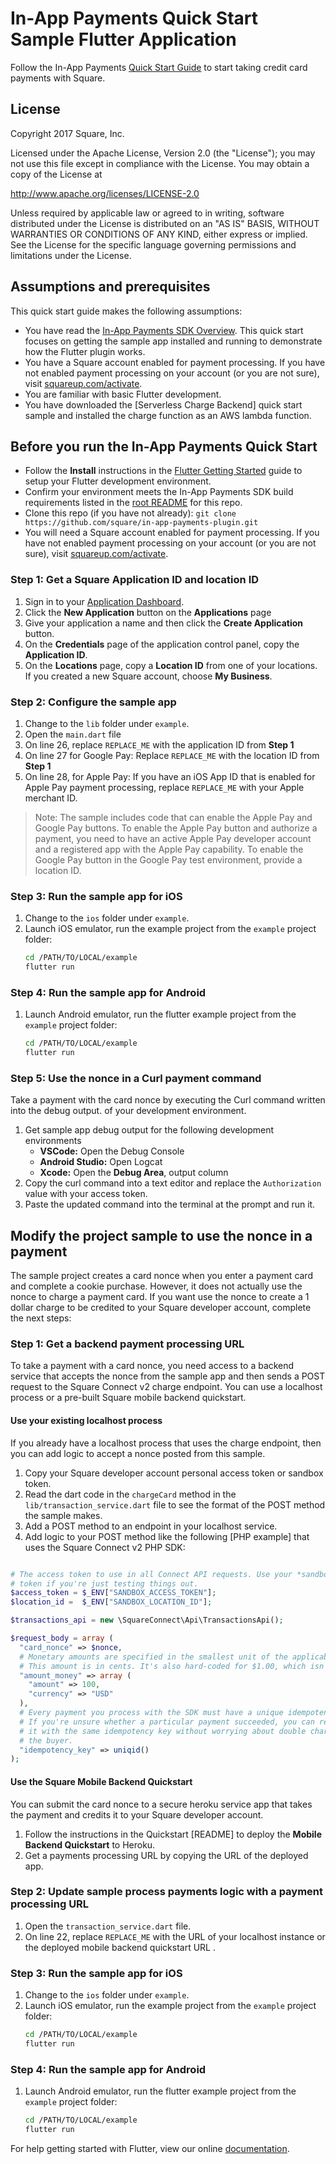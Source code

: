 #  In-App Payments Quick Start Sample Flutter Application

Follow the In-App Payments [Quick Start Guide](https://docs.connect.squareup.com/payments/readersdk/quickstart) to start taking credit card payments with Square.

## License
Copyright 2017 Square, Inc.

Licensed under the Apache License, Version 2.0 (the "License");
you may not use this file except in compliance with the License.
You may obtain a copy of the License at

http://www.apache.org/licenses/LICENSE-2.0

Unless required by applicable law or agreed to in writing, software
distributed under the License is distributed on an "AS IS" BASIS,
WITHOUT WARRANTIES OR CONDITIONS OF ANY KIND, either express or implied.
See the License for the specific language governing permissions and
limitations under the License.

## Assumptions and prerequisites

This quick start guide makes the following assumptions:

* You have read the [In-App Payments SDK Overview]. This quick start focuses on getting
  the sample app installed and running to demonstrate how the Flutter
  plugin works.
* You have a Square account enabled for payment processing. If you have not
  enabled payment processing on your account (or you are not sure), visit
  [squareup.com/activate].
* You are familiar with basic Flutter development.
* You have downloaded the [Serverless Charge Backend] quick start sample and installed the charge function as an AWS lambda function.

## Before you run the In-App Payments Quick Start

* Follow the **Install** instructions in the [Flutter Getting Started] guide to
  setup your Flutter development environment.
* Confirm your environment meets the In-App Payments SDK build requirements listed in the [root README] for this repo.
* Clone this repo (if you have not already):
  `git clone https://github.com/square/in-app-payments-plugin.git`
* You will need a Square account enabled for payment processing. If you have not
  enabled payment processing on your account (or you are not sure), visit
  [squareup.com/activate].

### Step 1: Get a Square Application ID and location ID 

1. Sign in to your [Application Dashboard](https://connect.squareup.com/apps).
1. Click the **New Application** button on the **Applications** page
1. Give your application a name and then click the **Create Application** button.
1. On the **Credentials** page of the application control panel, copy the
   **Application ID**.
1. On the **Locations** page, copy a **Location ID** from one of your locations. If you created a new Square account, choose **My Business**.


### Step 2: Configure the sample app
1. Change to the `lib` folder under `example`.
1. Open the `main.dart` file
1. On line 26, replace `REPLACE_ME` with the application ID from **Step 1**
1. On line 27 for Google Pay: Replace `REPLACE_ME` with the location ID from **Step 1**
1. On line 28, for Apple Pay: If you have an iOS App ID that is enabled for Apple Pay payment processing, replace `REPLACE_ME` with your Apple merchant ID. 

>Note: The sample includes code that can enable the Apple Pay and Google Pay buttons. 
To enable the Apple Pay button and authorize a payment, you need to have an active Apple Pay
developer account and a registered app with the Apple Pay capability. To enable the
Google Pay button in the Google Pay test environment, provide a location ID. 


### Step 3: Run the sample app for iOS

1. Change to the `ios` folder under `example`.
1. Launch iOS emulator, run the example project from the `example` project folder: 
    ```bash
    cd /PATH/TO/LOCAL/example
    flutter run
    ```

### Step 4: Run the sample app for Android

1. Launch Android emulator, run the flutter example project from the `example` project folder:
    ```bash
    cd /PATH/TO/LOCAL/example
    flutter run
    ```

### Step 5: Use the nonce in a Curl payment command
Take a payment with the card nonce by executing the Curl command written into the debug output.
of your development environment. 


1. Get sample app debug output for the following development environments
   * **VSCode:** Open the Debug Console
   * **Android Studio:** Open Logcat
   * **Xcode:** Open the **Debug Area**, output column
1. Copy the curl command into a text editor and replace the `Authorization` value
with your access token.
1. Paste the updated command into the terminal at the prompt and run it.
 

## Modify the project sample to use the nonce in a payment
The sample project creates a card nonce when you enter a payment card and complete 
a cookie purchase. However, it does not actually use the nonce to charge a payment
card. If you want use the nonce to create a 1 dollar charge to be credited to your Square developer
account, complete the next steps:

### Step 1: Get a backend payment processing URL   
To take a payment with a card nonce, you need access to a backend service that accepts
the nonce from the sample app and then sends a POST request to the Square Connect v2
charge endpoint. You can use a localhost process or a pre-built Square mobile backend quickstart.

#### Use your existing localhost process
If you already have a localhost process that uses the charge endpoint, then you can 
add logic to accept a nonce posted from this sample. 
1. Copy your Square developer account personal access token or sandbox token.
1. Read the dart code in the `chargeCard` method in the `lib/transaction_service.dart` file to see the format of the POST method the sample makes.
1. Add a POST method to an endpoint in your localhost service.
1. Add logic to your POST method like the following [PHP example] that uses the Square Connect v2 PHP SDK:
  ```php

# The access token to use in all Connect API requests. Use your *sandbox* access
# token if you're just testing things out.
$access_token = $_ENV["SANDBOX_ACCESS_TOKEN"];
$location_id =  $_ENV["SANDBOX_LOCATION_ID"];

  $transactions_api = new \SquareConnect\Api\TransactionsApi();

  $request_body = array (
    "card_nonce" => $nonce,
    # Monetary amounts are specified in the smallest unit of the applicable currency.
    # This amount is in cents. It's also hard-coded for $1.00, which isn't very useful.
    "amount_money" => array (
      "amount" => 100,
      "currency" => "USD"
    ),
    # Every payment you process with the SDK must have a unique idempotency key.
    # If you're unsure whether a particular payment succeeded, you can reattempt
    # it with the same idempotency key without worrying about double charging
    # the buyer.
    "idempotency_key" => uniqid()
  );
  ```

#### Use the Square Mobile Backend Quickstart
You can submit the card nonce to a secure heroku service app that takes the payment and 
credits it to your Square developer account. 
1. Follow the instructions in the Quickstart [README] to deploy the **Mobile Backend Quickstart** to Heroku. 
1. Get a payments processing URL by copying the URL of the deployed app.

### Step 2: Update sample process payments logic with a payment processing URL

1. Open the `transaction_service.dart` file.
1. On line 22, replace `REPLACE_ME` with the URL of your localhost instance or the
deployed mobile backend quickstart URL .


### Step 3: Run the sample app for iOS

1. Change to the `ios` folder under `example`.
1. Launch iOS emulator, run the example project from the `example` project folder: 
    ```bash
    cd /PATH/TO/LOCAL/example
    flutter run
    ```

### Step 4: Run the sample app for Android

1. Launch Android emulator, run the flutter example project from the `example` project folder:
    ```bash
    cd /PATH/TO/LOCAL/example
    flutter run
    ```

For help getting started with Flutter, view our online
[documentation](https://flutter.io/).

[//]: # "Link anchor definitions"
[In-App Payments SDK Overview]: https://docs.connect.squareup.com/payments/inapppayments/overview
[squareup.com/activate]: https://squareup.com/activate
[Square Application Dashboard]: https://connect.squareup.com/apps/
[Flutter Getting Started]: https://flutter.io/docs/get-started/install
[root README]: ../README.md
[transaction details in Square Dashboard]: https://squareup.com/dashboard/sales/transactions
